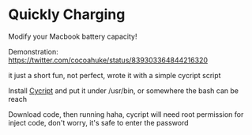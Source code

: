 # Quickly Charging
Modify your Macbook battery capacity!

Demonstration:
https://twitter.com/cocoahuke/status/839303364844216320

it just a short fun, not perfect, wrote it with a simple cycript script

Install [Cycript](http://www.cycript.org/) and put it under /usr/bin, or somewhere the bash can be reach

Download code, then running haha, cycript will need root permission for inject code, don't worry, it's safe to enter the password
